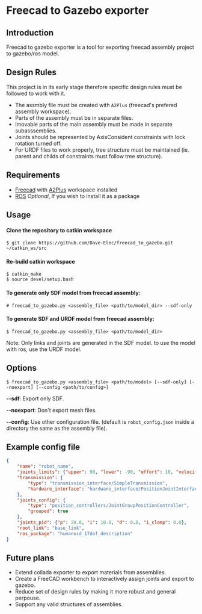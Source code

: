 # Freecad to Gazebo exporter

## Introduction
Freecad to gazebo exporter is a tool for exporting freecad assembly project to gazebo/ros model.

## Design Rules
This project is in its early stage therefore specific design rules must be followed to work with it.
* The assmbly file must be created with `A2Plus` (freecad's prefered assembly workspace).
* Parts of the assembly must be in separate files.
* Imovable parts of the main assembly must be made in separate subasssemblies.
* Joints should be represented by AxisConsident constraints with lock rotation turned off.
* For URDF files to work properly, tree structure must be maintained (ie. parent and childs of constraints must follow tree structure).

## Requirements
* [Freecad][freecad] with [A2Plus][a2plus] workspace installed
* [ROS][ros] *Optional*, If you wish to install it as a package

## Usage

#### Clone the repository to catkin workspace
```console
$ git clone https://github.com/Dave-Elec/freecad_to_gazebo.git ~/catkin_ws/src
```

#### Re-build catkin workspace
```console
$ catkin_make
$ source devel/setup.bash
```

#### To generate only SDF model from freecad assembly:
```console
# freecad_to_gazebo.py <assembly_file> <path/to/model_dir> --sdf-only
```

#### To generate SDF and URDF model from freecad assembly:
```console
$ freecad_to_gazebo.py <assembly_file> <path/to/model_dir>
```
Note: Only links and joints are generated in the SDF model. to use the model with ros, use the URDF model.

## Options
```console
$ freecad_to_gazebo.py <assembly_file> <path/to/model> [--sdf-only] [--noexport] [--config <path/to/config>]
```

**--sdf**: Export only SDF.

**--noexport**: Don't export mesh files.

**--config**: Use other configuration file. (default is `robot_config.json` inside a directory the same as the assembly file).


## Example config file
```json
{
    "name": "robot_name",
    "joints_limits": {"upper": 90, "lower": -90, "effort": 10, "velocity": 5},
    "transmission": {
        "type": "transmission_interface/SimpleTransmission",
        "hardware_interface": "hardware_interface/PositionJointInterface"
    },
    "joints_config": {
        "type": "position_controllers/JointGroupPositionController",
        "grouped": true
    },
    "joints_pid": {"p": 20.0, "i": 10.0, "d": 0.0, "i_clamp": 0.0},
    "root_link": "base_link",
    "ros_package": "humanoid_17dof_description"
}
```

## Future plans
* Extend collada exporter to export materials from assemblies.
* Create a FreeCAD workbench to interactively assign joints and export to gazebo.
* Reduce set of design rules by making it more robust and general perpouse.
* Support any valid structures of assemblies.

[freecad]:https://freecadweb.org
[a2plus]:https://github.com/kbwbe/A2plus
[ros]:https://ros.org
